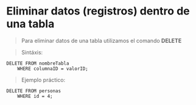 # Eliminar datos (registros) dentro de una tabla

> Para eliminar datos de una tabla 
> utilizamos el comando **DELETE**  

> Sintáxis: 
 
    DELETE FROM nombreTabla  
        WHERE columnaID = valorID;

> Ejemplo práctico: 

    DELETE FROM personas    
        WHERE id = 4;  

